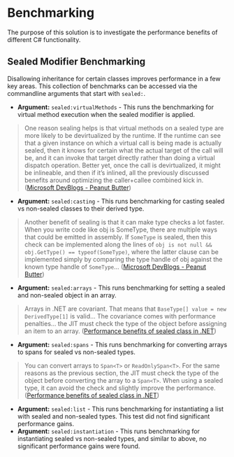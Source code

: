 # Benchmarking

The purpose of this solution is to investigate the performance benefits of different C# functionality.

## Sealed Modifier Benchmarking
Disallowing inheritance for certain classes improves performance in a few key areas. This collection of benchmarks can be accessed via the commandline arguments that start with `sealed:`.

* **Argument:** `sealed:virtualMethods` - This runs the benchmarking for virtual method execution when the sealed modifier is applied.

> One reason sealing helps is that virtual methods on a sealed type are more likely to be devirtualized by the runtime. If the runtime can see that a given instance on which a virtual call is being made is actually sealed, then it knows for certain what the actual target of the call will be, and it can invoke that target directly rather than doing a virtual dispatch operation. Better yet, once the call is devirtualized, it might be inlineable, and then if it’s inlined, all the previously discussed benefits around optimizing the caller+callee combined kick in. ([Microsoft DevBlogs - Peanut Butter](https://devblogs.microsoft.com/dotnet/performance-improvements-in-net-6/#peanut-butter))

* **Argument:** `sealed:casting` - This runs benchmarking for casting sealed vs non-sealed classes to their derived type.

> Another benefit of sealing is that it can make type checks a lot faster. When you write code like obj is SomeType, there are multiple ways that could be emitted in assembly. If `SomeType` is sealed, then this check can be implemented along the lines of `obj is not null && obj.GetType() == typeof(SomeType)`, where the latter clause can be implemented simply by comparing the type handle of obj against the known type handle of `SomeType`... ([Microsoft DevBlogs - Peanut Butter](https://devblogs.microsoft.com/dotnet/performance-improvements-in-net-6/#peanut-butter))

* **Argument:** `sealed:arrays` - This runs benchmarking for setting a sealed and non-sealed object in an array.

> Arrays in .NET are covariant. That means that `BaseType[] value = new DerivedType[1]` is valid... The covariance comes with performance penalties... the JIT must check the type of the object before assigning an item to an array. ([Performance benefits of sealed class in .NET](https://www.meziantou.net/performance-benefits-of-sealed-class.htm#arrays))

* **Argument:** `sealed:spans` - This runs benchmarking for converting arrays to spans for sealed vs non-sealed types.

> You can convert arrays to `Span<T>` or `ReadOnlySpan<T>`. For the same reasons as the previous section, the JIT must check the type of the object before converting the array to a `Span<T>`. When using a sealed type, it can avoid the check and slightly improve the performance. ([Performance benefits of sealed class in .NET](https://www.meziantou.net/performance-benefits-of-sealed-class.htm#arrays))

* **Argument:** `sealed:list` - This runs benchmarking for instantiating a list with sealed and non-sealed types. This test did not find significant performance gains.
* **Argument:** `sealed:instantiation` - This runs benchmarking for instantiating sealed vs non-sealed types, and similar to above, no significant performance gains were found.
